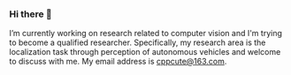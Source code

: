 ### Hi there 👋
I’m currently working on research related to computer vision and I'm trying to become a qualified researcher.
Specifically, my research area is the localization task through perception of autonomous vehicles and welcome to discuss with me. 
My email address is cppcute@163.com.
<!--
**cppcute-pm/cppcute-pm** is a ✨ _special_ ✨ repository because its `README.md` (this file) appears on your GitHub profile.

Here are some ideas to get you started:

- 🔭 I’m currently working on research related to computer vision
- 🌱 I’m currently learning how to become a qualified researcher
- 📫 How to reach me: cppcute@163.com
- 😄 Pronouns: him
- ⚡ Fun fact: singing
-->
